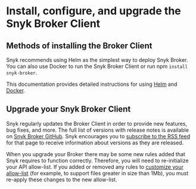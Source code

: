 # Install, configure, and upgrade the Snyk Broker Client

## Methods of installing the Broker Client

Snyk recommends using Helm as the simplest way to deploy Snyk Broker. You can also use Docker to run the Snyk Broker Client or run npm `install snyk-broker`.

This documentation provides detailed instructions for using [Helm](install-and-configure-broker-using-helm/) and [Docker](install-and-configure-broker-using-docker/).

## Upgrade your Snyk Broker Client

Snyk regularly updates the Broker Client in order to provide new features, bug fixes, and more. The full list of versions with release notes is available on [Snyk Broker GitHub](https://github.com/snyk/broker/releases). Snyk encourages you to [subscribe to the RSS feed](https://github.com/snyk/broker/releases.atom) for that page to receive information about versions as they are released.

When you upgrade your Broker there may be some new rules added that Snyk requires to function correctly. Therefore, you will need to re-initialize your API allow-list. If you added or removed any rules to [customize your allow-list](https://github.com/snyk/broker#custom-approved-listing-filter) (for example, to support files greater in size than 1Mb), you must  re-apply these changes to the new allow-list.
